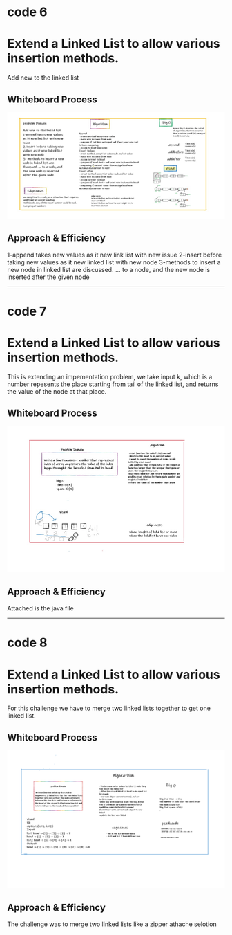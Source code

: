 # code 6

# Extend a Linked List to allow various insertion methods.
Add new to the linked list
## Whiteboard Process
![Image of Yaktocat](https://github.com/abdallahhamoury/data-structures-and-algorithms-/blob/main/codechal6.jpg?raw=true)
## Approach & Efficiency
1-append takes new values as it new link list with new issue
2-insert before taking new values as it new linked list with new node
3-methods to insert a new node in linked list are discussed. ... to a node, and the new node is inserted after the given node

-------------------------------------------------------------------------------------------------------------------------

# code 7

# Extend a Linked List to allow various insertion methods.
This is extending an impementation problem, we take input k, which is a number repesents the place starting from tail of the linked list, and returns the value of the node at that place.
## Whiteboard Process
![Image of Yaktocat](https://github.com/abdallahhamoury/data-structures-and-algorithms-/blob/main/linkd-list/codech7.jpg?raw=true)
## Approach & Efficiency
Attached is the java file

-------------------------------------------------------------------------------------------------

# code 8

# Extend a Linked List to allow various insertion methods.
For this challenge we have to merge two linked lists together to get one linked list.
## Whiteboard Process
![Image of Yaktocat](https://github.com/abdallahhamoury/data-structures-and-algorithms-/blob/main/code8.png?raw=true)
## Approach & Efficiency
The challenge was to merge two linked lists like a zipper athache selotion 
